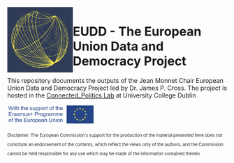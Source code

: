 <img align="left" src="Images/logo_EU.png" width="150">

# EUDD - The European Union Data and Democracy Project

This repository documents the outputs of the Jean Monnet Chair European Union Data and Democracy Project led by Dr. James P. Cross. The project is hosted in the [Connected_Politics Lab](https://www.ucd.ie/connected_politics/) at University College Dublin


<img src="Images/logosbeneficaireserasmusleft_withthesupport-01_0.jpg" width="200">

<sub><sup>Disclaimer: The European Commission's support for the production of the material presented here does not constitute an endorsement of the contents, which reflect the views only of the authors, and the Commission cannot be held responsible for any use which may be made of the information contained therein.</sup></sub>


